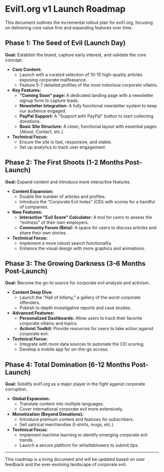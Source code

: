 # Evil1.org v1 Launch Roadmap

This document outlines the incremental rollout plan for evil1.org, focusing on delivering core value first and expanding features over time.

## Phase 1: The Seed of Evil (Launch Day)

**Goal:** Establish the brand, capture early interest, and validate the core concept.

*   **Core Content:**
    *   Launch with a curated selection of 10-15 high-quality articles exposing corporate malfeasance.
    *   Feature 5-7 detailed profiles of the most notorious corporate villains.
*   **Key Features:**
    *   **"Coming Soon" page:** A dedicated landing page with a newsletter signup form to capture leads.
    *   **Newsletter Integration:** A fully functional newsletter system to keep our audience engaged.
    *   **PayPal Support:** A "Support with PayPal" button to start collecting donations.
    *   **Basic Site Structure:** A clean, functional layout with essential pages (About, Contact, etc.).
*   **Technical Focus:**
    *   Ensure the site is fast, responsive, and stable.
    *   Set up analytics to track user engagement.

## Phase 2: The First Shoots (1-2 Months Post-Launch)

**Goal:** Expand content and introduce more interactive features.

*   **Content Expansion:**
    *   Double the number of articles and profiles.
    *   Introduce the "Corporate Evil Index" (CEI) with scores for a handful of companies.
*   **New Features:**
    *   **Interactive "Evil Score" Calculator:** A tool for users to assess the "evilness" of their own employers.
    *   **Community Forum (Beta):** A space for users to discuss articles and share their own stories.
*   **Technical Focus:**
    *   Implement a more robust search functionality.
    *   Enhance the visual design with more graphics and animations.

## Phase 3: The Growing Darkness (3-6 Months Post-Launch)

**Goal:** Become the go-to source for corporate evil analysis and activism.

*   **Content Deep Dive:**
    *   Launch the "Hall of Infamy," a gallery of the worst corporate offenders.
    *   Publish in-depth investigative reports and case studies.
*   **Advanced Features:**
    *   **Personalized Dashboards:** Allow users to track their favorite corporate villains and topics.
    *   **Activist Toolkit:** Provide resources for users to take action against corporate evil.
*   **Technical Focus:**
    *   Integrate with more data sources to automate the CEI scoring.
    *   Develop a mobile app for on-the-go access.

## Phase 4: Total Domination (6-12 Months Post-Launch)

**Goal:** Solidify evil1.org as a major player in the fight against corporate corruption.

*   **Global Expansion:**
    *   Translate content into multiple languages.
    *   Cover international corporate evil more extensively.
*   **Monetization (Beyond Donations):**
    *   Introduce premium content and features for subscribers.
    *   Sell satirical merchandise (t-shirts, mugs, etc.).
*   **Technical Focus:**
    *   Implement machine learning to identify emerging corporate evil trends.
    *   Launch a secure platform for whistleblowers to submit tips.

---

This roadmap is a living document and will be updated based on user feedback and the ever-evolving landscape of corporate evil.
